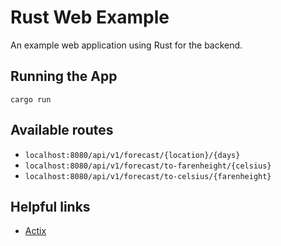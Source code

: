 # Rust Web Example

An example web application using Rust for the backend.

## Running the App

`cargo run`

## Available routes

- `localhost:8080/api/v1/forecast/{location}/{days}`
- `localhost:8080/api/v1/forecast/to-farenheight/{celsius}`
- `localhost:8080/api/v1/forecast/to-celsius/{farenheight}`

## Helpful links

- [Actix](https://actix.rs/docs/getting-started)